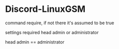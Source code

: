 # Discord-LinuxGSM



command require, if not there it's assumed to be true

settings required head admin or administrator

head admin == administrator